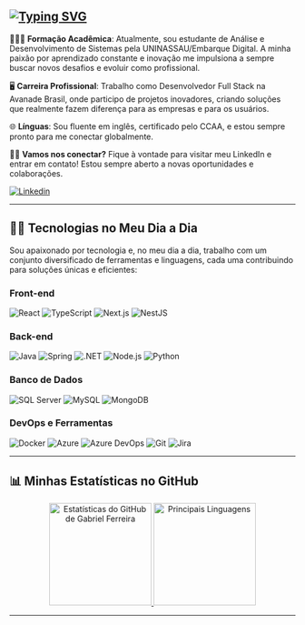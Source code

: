 [![Typing SVG](https://readme-typing-svg.herokuapp.com?font=Roboto+Slab&duration=1000&pause=1000&color=1877F2&background=00CFFF00&multiline=true&width=435&height=100&lines=%F0%9F%95%B5%F0%9F%8F%BB+Ol%C3%A1%2C+Mundo!;Eu+sou+Gabriel+Ferreira!;Desenvolvedor+Full+Stack+%F0%9F%95%B5%F0%9F%8F%BB)](https://git.io/typing-svg)
---

👨🏻‍🎓 **Formação Acadêmica**: Atualmente, sou estudante de Análise e Desenvolvimento de Sistemas pela UNINASSAU/Embarque Digital. A minha paixão por aprendizado constante e inovação me impulsiona a sempre buscar novos desafios e evoluir como profissional.

🖥️ **Carreira Profissional**: Trabalho como Desenvolvedor Full Stack na Avanade Brasil, onde participo de projetos inovadores, criando soluções que realmente fazem diferença para as empresas e para os usuários.

🌐 **Línguas**: Sou fluente em inglês, certificado pelo CCAA, e estou sempre pronto para me conectar globalmente.

🤝🏻 **Vamos nos conectar?** Fique à vontade para visitar meu LinkedIn e entrar em contato! Estou sempre aberto a novas oportunidades e colaborações. 

[![Linkedin](https://img.shields.io/badge/LinkedIn-0077B5?style=for-the-badge&logo=linkedin&logoColor=white)](https://www.linkedin.com/in/gabriel-ferreira-aa2522232/)

---

## 🧠💡 **Tecnologias no Meu Dia a Dia**

Sou apaixonado por tecnologia e, no meu dia a dia, trabalho com um conjunto diversificado de ferramentas e linguagens, cada uma contribuindo para soluções únicas e eficientes:

### **Front-end**
<p align="start">
  <img title="React" src="https://go-skill-icons.vercel.app/api/icons?i=react" alt="React" />
  <img title="TypeScript" src="https://go-skill-icons.vercel.app/api/icons?i=typescript" alt="TypeScript" />
  <img title="Next.js" src="https://go-skill-icons.vercel.app/api/icons?i=nextjs" alt="Next.js" />
  <img title="NestJS" src="https://go-skill-icons.vercel.app/api/icons?i=nestjs" alt="NestJS" />
</p>

### **Back-end**
<p align="start">
  <img title="Java" src="https://go-skill-icons.vercel.app/api/icons?i=java" alt="Java" />
  <img title="Spring" src="https://go-skill-icons.vercel.app/api/icons?i=spring" alt="Spring" />
  <img title=".NET" src="https://go-skill-icons.vercel.app/api/icons?i=dotnet" alt=".NET" />
  <img title="Node.js" src="https://go-skill-icons.vercel.app/api/icons?i=nodejs" alt="Node.js" />
  <img title="Python" src="https://go-skill-icons.vercel.app/api/icons?i=python" alt="Python" />
</p>

### **Banco de Dados**
<p align="start">
  <img title="SQL Server" src="https://go-skill-icons.vercel.app/api/icons?i=sqlserver" alt="SQL Server" />
  <img title="MySQL" src="https://go-skill-icons.vercel.app/api/icons?i=mysql" alt="MySQL" />
  <img title="MongoDB" src="https://go-skill-icons.vercel.app/api/icons?i=mongodb" alt="MongoDB" />
</p>

### **DevOps e Ferramentas**
<p align="start">
  <img title="Docker" src="https://go-skill-icons.vercel.app/api/icons?i=docker" alt="Docker" />
  <img title="Azure" src="https://go-skill-icons.vercel.app/api/icons?i=azure" alt="Azure" />
  <img title="Azure DevOps" src="https://go-skill-icons.vercel.app/api/icons?i=azuredevops" alt="Azure DevOps" />
  <img title="Git" src="https://go-skill-icons.vercel.app/api/icons?i=git" alt="Git" />
  <img title="Jira" src="https://go-skill-icons.vercel.app/api/icons?i=jira" alt="Jira" />
</p>

---

## 📊 **Minhas Estatísticas no GitHub**

<div align="center">
  <a href="https://github.com/GabrielBhain">
    <img height="180em" src="https://github-readme-stats.vercel.app/api?username=GabrielBhain&show_icons=true&theme=transparent&include_all_commits=true&count_private=true" alt="Estatísticas do GitHub de Gabriel Ferreira" />
  </a>
  <a href="https://github.com/GabrielBhain">
    <img height="180em" src="https://github-readme-stats.vercel.app/api/top-langs/?username=GabrielBhain&layout=compact&langs_count=8&theme=transparent" alt="Principais Linguagens" />
  </a>
</div>

---
